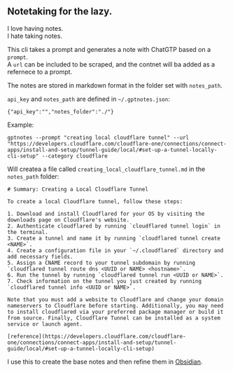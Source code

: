 ## Notetaking for the lazy.

I love having notes.  
I hate taking notes.

This cli takes a prompt and generates a note with ChatGTP based on a `prompt`.   
A `url` can be included to be scraped, and the contnet will ba added as a refernece to a prompt.

The notes are stored in markdown format in the folder set with `notes_path`.

`api_key` and `notes_path` are defined in `~/.gptnotes.json`:
```
{"api_key":"","notes_folder":"./"}
```

Example:
```
gptnotes --prompt "creating local cloudflare tunnel" --url "https://developers.cloudflare.com/cloudflare-one/connections/connect-apps/install-and-setup/tunnel-guide/local/#set-up-a-tunnel-locally-cli-setup" --category cloudflare
```

Will createa a file called `creating_local_cloudflare_tunnel.md` in the `notes_path` folder:
```
# Summary: Creating a Local Cloudflare Tunnel

To create a local Cloudflare tunnel, follow these steps:

1. Download and install Cloudflared for your OS by visiting the downloads page on Cloudflare's website.
2. Authenticate cloudflared by running `cloudflared tunnel login` in the terminal.
3. Create a tunnel and name it by running `cloudflared tunnel create <NAME>`.
4. Create a configuration file in your `~/.cloudflared` directory and add necessary fields.
5. Assign a CNAME record to your tunnel subdomain by running `cloudflared tunnel route dns <UUID or NAME> <hostname>`.
6. Run the tunnel by running `cloudflared tunnel run <UUID or NAME>`.
7. Check information on the tunnel you just created by running `cloudflared tunnel info <UUID or NAME>`. 

Note that you must add a website to Cloudflare and change your domain nameservers to Cloudflare before starting. Additionally, you may need to install cloudflared via your preferred package manager or build it from source. Finally, Cloudflare Tunnel can be installed as a system service or launch agent.

[reference](https://developers.cloudflare.com/cloudflare-one/connections/connect-apps/install-and-setup/tunnel-guide/local/#set-up-a-tunnel-locally-cli-setup)
```

I use this to create the base notes and then refine them in [Obsidian](https://obsidian.md/).
